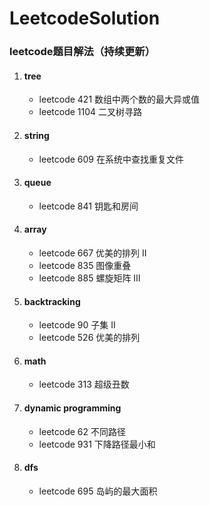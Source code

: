# LeetcodeSolution
### leetcode题目解法（持续更新）
1. #### tree
    - leetcode 421 数组中两个数的最大异或值
    - leetcode 1104 二叉树寻路
2. #### string
    - leetcode 609 在系统中查找重复文件
3. #### queue
    - leetcode 841 钥匙和房间
4. #### array
    - leetcode 667 优美的排列 II
    - leetcode 835 图像重叠
    - leetcode 885 螺旋矩阵 III
5. #### backtracking
    - leetcode 90 子集 II
    - leetcode 526 优美的排列
6. #### math
    - leetcode 313 超级丑数
7. #### dynamic programming
    - leetcode 62 不同路径
    - leetcode 931 下降路径最小和
8. #### dfs
    - leetcode 695 岛屿的最大面积





